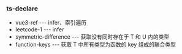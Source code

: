 ### ts-declare

- vue3-ref --- infer、索引遍历
- leetcode-1 --- infer
- symmetric-difference --- 获取没有同时存在于 T 和 U 内的类型
- function-keys --- 获取 T 中所有类型为函数的 key 组成的联合类型

